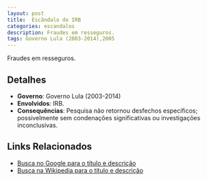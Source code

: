 ```yaml
---
layout: post
title:  Escândalo do IRB
categories: escandalos
description: Fraudes em resseguros.
tags: Governo Lula (2003-2014),2005
---
```


Fraudes em resseguros.

## Detalhes
- **Governo**: Governo Lula (2003-2014)
- **Envolvidos**: IRB.
- **Consequências**: Pesquisa não retornou desfechos específicos; possivelmente sem condenações significativas ou investigações inconclusivas.

## Links Relacionados
- [Busca no Google para o título e descrição](https://www.google.com/search?q=Esc%C3%A2ndalo%20do%20IRB%20Fraudes%20em%20resseguros.%20Governo%20Lula%20%282003-2014%29)
- [Busca na Wikipedia para o título e descrição](https://en.wikipedia.org/w/index.php?search=Esc%C3%A2ndalo%20do%20IRB%20Fraudes%20em%20resseguros.%20Governo%20Lula%20%282003-2014%29)
